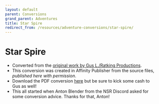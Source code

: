 ```yaml
---
layout: default
parent: Conversions
grand_parent: Adventures
title: Star Spire
redirect_from: /resources/adventure-conversions/star-spire/
---
```


# Star Spire

- Converted from the [original work by Gus L./Ratking Productions](https://www.drivethrurpg.com/product/340123/Star-Spire).
- This conversion was created in Affinity Publisher from the source files, _published here with permission_.
- Download the PDF conversion [here](https://drive.google.com/file/d/1KTCYMZxXD7YzYi9VMljPPPnHg1yg1osC/view?usp=sharing) but be sure to kick some cash to Gus as well!
- This all started when Anton Blender from the NSR Discord asked for some conversion advice. Thanks for that, Anton!
